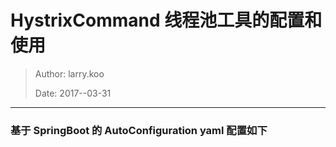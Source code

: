 # HystrixCommand 线程池工具的配置和使用

> Author: larry.koo
>
> Date: 2017--03-31

---

### 基于 SpringBoot 的 AutoConfiguration yaml 配置如下



